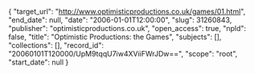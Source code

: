 {
  "target_url": "http://www.optimisticproductions.co.uk/games/01.html", 
  "end_date": null, 
  "date": "2006-01-01T12:00:00", 
  "slug": 31260843, 
  "publisher": "optimisticproductions.co.uk", 
  "open_access": true, 
  "npld": false, 
  "title": "Optimistic Productions: the Games", 
  "subjects": [], 
  "collections": [], 
  "record_id": "20060101T120000/UpM9tqqU7iw4XViiFWrJDw==", 
  "scope": "root", 
  "start_date": null
}


